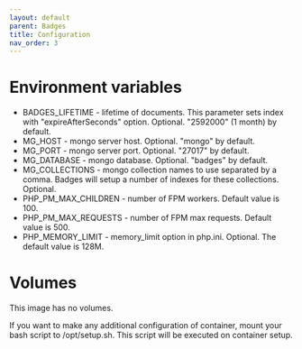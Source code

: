 ```yaml
---
layout: default
parent: Badges
title: Configuration
nav_order: 3
---
```


Environment variables
=====================

- BADGES_LIFETIME - lifetime of documents. This parameter sets index with "expireAfterSeconds" option. Optional. "2592000" (1 month) by default.
- MG_HOST - mongo server host. Optional. "mongo" by default.
- MG_PORT - mongo server port. Optional. "27017" by default.
- MG_DATABASE - mongo database. Optional. "badges" by default.
- MG_COLLECTIONS - mongo collection names to use separated by a comma. Badges will setup a number of indexes for these collections. Optional.
- PHP_PM_MAX_CHILDREN - number of FPM workers. Default value is 100.
- PHP_PM_MAX_REQUESTS - number of FPM max requests. Default value is 500.
- PHP_MEMORY_LIMIT - memory_limit option in php.ini. Optional. The default value is 128M.

Volumes
=======

This image has no volumes.

If you want to make any additional configuration of container, mount your bash script to /opt/setup.sh. This script will be executed on container setup.